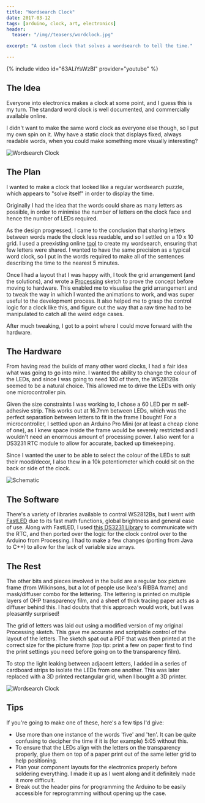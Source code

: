 ```yaml
---
title: "Wordsearch Clock"
date: 2017-03-12
tags: [arduino, clock, art, electronics]
header:
  teaser: "/img//teasers/wordclock.jpg"

excerpt: "A custom clock that solves a wordsearch to tell the time."

---
```


{% include video id="63ALiYsWzBI" provider="youtube" %}

## The Idea

Everyone into electronics makes a clock at some point, and I guess this is my turn. The standard word clock is well documented, and commercially available online.

I didn't want to make the same word clock as everyone else though, so I put my own spin on it. Why have a static clock that displays fixed, always readable words, when
you could make something more visually interesting?

<img src="{{ site.url }}{{ site.baseurl }}/img/wordclock1.jpg" alt="Wordsearch Clock">

## The Plan

I wanted to make a clock that looked like a regular wordsearch puzzle, which appears to "solve itself" in order to display the time.

Originally I had the idea that the words could share as many letters as possible, in order to minimise the number of letters on the clock face and hence the number of LEDs required.

As the design progressed, I came to the conclusion that sharing letters between words made the clock less readable, and so I settled on a 10 x 10 grid.
I used a preexisting online [tool](http://tools.atozteacherstuff.com/word-search-maker/wordsearch.php) to create my wordsearch, ensuring that few letters were shared. I wanted to have the same precision as a typical word clock, so I put in the words required to make all of the sentences describing the time to the nearest 5 minutes.

Once I had a layout that I was happy with, I took the grid arrangement (and the solutions), and wrote a [Processing](http://processing.org) sketch to prove the concept before moving to hardware. This enabled me to visualise the grid arrangement and to tweak the way in which I wanted the animations to work, and was super useful to the development process. It also helped me to grasp the control logic for a clock like this, and figure out the way that a raw time had to be manipulated to catch all the weird edge cases.

After much tweaking, I got to a point where I could move forward with the hardware.

## The Hardware
From having read the builds of many other word clocks, I had a fair idea what was going to go into mine. I wanted the ability to change the colour of the LEDs, and since I was going to need 100 of them, the WS2812Bs seemed to be a natural choice. This allowed me to drive the LEDs with only one microcontroller pin.

Given the size constraints I was working to, I chose a 60 LED per m self-adhesive strip. This works out at 16.7mm between LEDs, which was the perfect separation between letters to fit in the frame I bought!
For a microcontroller, I settled upon an Arduino Pro Mini (or at least a cheap clone of one), as I knew space inside the frame would be severely restricted and I wouldn't need an enormous amount of processing power. I also went for a DS3231 RTC module to allow for accurate, backed up timekeeping.

Since I wanted the user to be able to select the colour of the LEDs to suit their mood/decor, I also thew in a 10k potentiometer which could sit on the back or side of the clock.

<img src="{{ site.url }}{{ site.baseurl }}/img/schematic.png" alt="Schematic">

## The Software

There's a variety of libraries available to control WS2812Bs, but I went with [FastLED](http://fastled.io) due to its fast math functions, global brightness and general ease of use.
Along with FastLED, I used [this DS3231 Library](https://github.com/JChristensen/DS3232RTC) to communicate with the RTC, and then ported over the logic for the clock control over to the Arduino from Processing. I had to make a few changes (porting from Java to C++) to allow for the lack of variable size arrays.

## The Rest
The other bits and pieces involved in the build are a regular box picture frame (from Wilkinsons, but a lot of people use Ikea's RIBBA frame) and mask/diffuser combo for the lettering.
The lettering is printed on multiple layers of OHP transparency film, and a sheet of thick tracing paper acts as a diffuser behind this. I had doubts that this approach would work, but I was pleasantly surprised!

The grid of letters was laid out using a modified version of my original Processing sketch. This gave me accurate and scriptable control of the layout of the letters.
The sketch spat out a PDF that was then printed at the correct size for the picture frame (top tip: print a few on paper first to find the print settings you need before going on to the transparency film).

To stop the light leaking between adjacent letters, I added in a series of cardboard strips to isolate the LEDs from one another. This was later replaced with a 3D printed rectangular grid, when I bought a 3D printer.

<img src="{{ site.url }}{{ site.baseurl }}/img/wordclock2.jpg" alt="Wordsearch Clock">

## Tips

If you're going to make one of these, here's a few tips I'd give:
- Use more than one instance of the words 'five' and 'ten'. It can be quite confusing to decipher the time if it is (for example) 5:05 without this.
- To ensure that the LEDs align with the letters on the transparency properly, glue them on top of a paper print out of the same letter grid to help positioning.
- Plan your component layouts for the electronics properly before soldering everything. I made it up as I went along and it definitely made it more difficult.
- Break out the header pins for programming the Arduino to be easily accessible for reprogramming without opening up the case.
